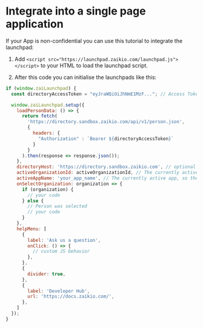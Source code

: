 # Integrate into a single page application

If your App is non-confidential you can use this tutorial to integrate the launchpad:

1. Add `<script src="https://launchpad.zaikio.com/launchpad.js"></script>` to your HTML to load the launchpad script.

2. After this code you can initialise the launchpads like this:

```js
if (window.zaiLaunchpad) {
  const directoryAccessToken = "eyJraWQiOiJhNmE1MzF..."; // Access Token that has the scope directory.person.r

  window.zaiLaunchpad.setup({
    loadPersonData: () => {
      return fetch(
        'https://directory.sandbox.zaikio.com/api/v1/person.json',
        {
          headers: {
            "Authorization" : `Bearer ${directoryAccessToken}`
          }
        }
      ).then(response => response.json());
    },
    directoryHost: 'https://directory.sandbox.zaikio.com', // optional host, you can specify the sandbox for your test environment
    activeOrganizationId: activeOrganizationId, // The currently active organization or null if the user is selected
    activeAppName: 'your_app_name', // The currently active app, so the name of your app
    onSelectOrganization: organization => {
      if (organization) {
        // your code
      } else {
        // Person was selected
        // your code
      }
    },
    helpMenu: [
      {
        label: 'Ask us a question',
        onClick: () => {
          // custom JS behavior
        },
      },
      {
        divider: true,
      },
      {
        label: 'Developer Hub',
        url: 'https://docs.zaikio.com/',
      },
    ]
  });
}
```
